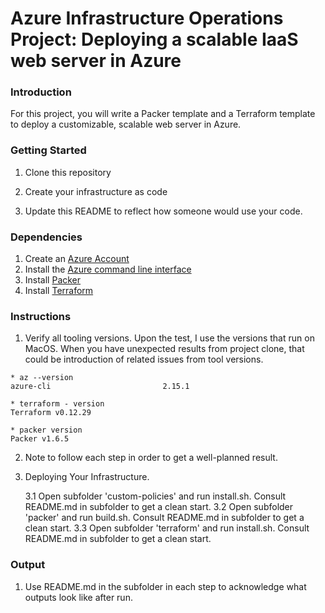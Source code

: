 # Azure Infrastructure Operations Project: Deploying a scalable IaaS web server in Azure

### Introduction
For this project, you will write a Packer template and a Terraform template to deploy a customizable, scalable web server in Azure.

### Getting Started
1. Clone this repository

2. Create your infrastructure as code

3. Update this README to reflect how someone would use your code.

### Dependencies
1. Create an [Azure Account](https://portal.azure.com) 
2. Install the [Azure command line interface](https://docs.microsoft.com/en-us/cli/azure/install-azure-cli?view=azure-cli-latest)
3. Install [Packer](https://www.packer.io/downloads)
4. Install [Terraform](https://www.terraform.io/downloads.html)

### Instructions
1. Verify all tooling versions. Upon the test, I use the versions that run on MacOS. When you have unexpected results from project clone, that could be introduction of related issues from tool versions.

```
* az --version
azure-cli                         2.15.1

* terraform - version
Terraform v0.12.29

* packer version
Packer v1.6.5
```

2. Note to follow each step in order to get a well-planned result.

3. Deploying Your Infrastructure.

   3.1 Open subfolder 'custom-policies' and run install.sh. Consult README.md in subfolder to get a clean start.
   3.2 Open subfolder 'packer' and run build.sh. Consult README.md in subfolder to get a clean start.
   3.3 Open subfolder 'terraform' and run install.sh. Consult README.md in subfolder to get a clean start.

### Output

1. Use README.md in the subfolder in each step to acknowledge what outputs look like after run.

